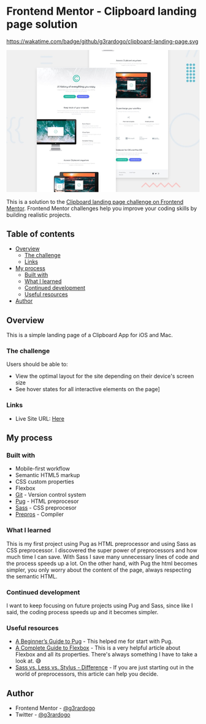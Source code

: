 # Frontend Mentor - Clipboard landing page solution

https://wakatime.com/badge/github/g3rardogo/clipboard-landing-page.svg

![](./screenshot.jpg)

This is a solution to the [Clipboard landing page challenge on Frontend Mentor](https://www.frontendmentor.io/challenges/clipboard-landing-page-5cc9bccd6c4c91111378ecb9). Frontend Mentor challenges help you improve your coding skills by building realistic projects. 

## Table of contents

- [Overview](#overview)
  - [The challenge](#the-challenge)
  - [Links](#links)
- [My process](#my-process)
  - [Built with](#built-with)
  - [What I learned](#what-i-learned)
  - [Continued development](#continued-development)
  - [Useful resources](#useful-resources)
- [Author](#author)

## Overview
This is a simple landing page of a Clipboard App for iOS and Mac.

### The challenge

Users should be able to:

- View the optimal layout for the site depending on their device's screen size
- See hover states for all interactive elements on the page]

### Links

- Live Site URL: [Here](https://g3rardogo.github.io/clipboard-landing-page/html/index.html)

## My process

### Built with

- Mobile-first workflow
- Semantic HTML5 markup
- CSS custom properties
- Flexbox
- [Git](https://git-scm.com/) - Version control system
- [Pug](https://pughtml.com/) - HTML preprocesor
- [Sass](https://sass-lang.com/) - CSS preprocesor
- [Prepros](https://prepros.io/) - Compiler

### What I learned

This is my first project using Pug as HTML preprocessor and using Sass as CSS preprocessor. I discovered the super power of preprocessors and how much time I can save. With Sass I save many unnecessary lines of code and the process speeds up a lot. On the other hand, with Pug the html becomes simpler, you only worry about the content of the page, always respecting the semantic HTML.

### Continued development

I want to keep focusing on future projects using Pug and Sass, since like I said, the coding process speeds up and it becomes simpler.

### Useful resources

- [A Beginner’s Guide to Pug](https://www.sitepoint.com/a-beginners-guide-to-pug/) - This helped me for start with Pug.
- [A Complete Guide to Flexbox](https://css-tricks.com/snippets/css/a-guide-to-flexbox/) - This is a very helpful article about Flexbox and all its properties. There's always something I have to take a look at. 😅
- [Sass vs. Less vs. Stylus - Difference](https://stackshare.io/stackups/less-vs-sass-vs-stylus) - If you are just starting out in the world of preprocessors, this article can help you decide.


## Author

- Frontend Mentor - [@g3rardogo](https://www.frontendmentor.io/profile/g3rardogo)
- Twitter - [@g3rardogo](https://twitter.com/g3rardogo)

